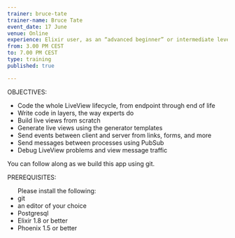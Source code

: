 ```yaml
---
trainer: bruce-tate
trainer-name: Bruce Tate
event_date: 17 June
venue: Online
experience: Elixir user, as an “advanced beginner” or intermediate level. No Phoenix experience required.
from: 3.00 PM CEST
to: 7.00 PM CEST
type: training
published: true

---
```


 OBJECTIVES:
 <ul>
<li>Code the whole LiveView lifecycle, from endpoint through end of life</li>
<li>Write code in layers, the way experts do</li>
<li>Build live views from scratch</li>
<li>Generate live views using the generator templates</li>
<li>Send events between client and server from links, forms, and more</li>
<li>Send messages between processes using PubSub</li>
<li>Debug LiveView problems and view message traffic</li>
  </ul>
You can follow along as we build this app using git.


PREREQUISITES:
<ul>Please install the following:
<li>git</li>
<li>an editor of your choice</li>
<li>Postgresql</li>
<li>Elixir 1.8 or better</li>
<li>Phoenix 1.5 or better</li>
</ul>

